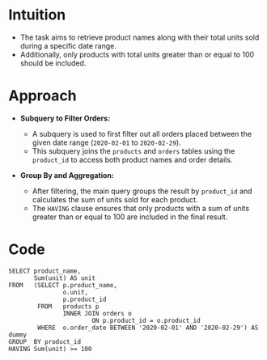 # Intuition
- The task aims to retrieve product names along with their total units sold during a specific date range.
- Additionally, only products with total units greater than or equal to 100 should be included.
<!-- Describe your first thoughts on how to solve this problem. -->

# Approach

- **Subquery to Filter Orders:**
  - A subquery is used to first filter out all orders placed between the given date range (`2020-02-01` to `2020-02-29`).
  - This subquery joins the `products` and `orders` tables using the `product_id` to access both product names and order details.

- **Group By and Aggregation:**
  - After filtering, the main query groups the result by `product_id` and calculates the sum of units sold for each product.
  - The `HAVING` clause ensures that only products with a sum of units greater than or equal to 100 are included in the final result.
<!-- Describe your approach to solving the problem. -->

# Code
```mysql []
SELECT product_name,
       Sum(unit) AS unit
FROM   (SELECT p.product_name,
               o.unit,
               p.product_id
        FROM   products p
               INNER JOIN orders o
                       ON p.product_id = o.product_id
        WHERE  o.order_date BETWEEN '2020-02-01' AND '2020-02-29') AS dummy
GROUP  BY product_id
HAVING Sum(unit) >= 100
```